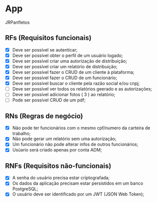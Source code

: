 # App

JRPanfletos

## RFs (Requisitos funcionais)

- [x] Deve ser possível se autenticar;
- [x] Deve ser possível obter o perfil de um usuário logado;
- [x] Deve ser possível criar uma autorização de distribuição;
- [x] Deve ser possível criar um relatório de distribuição;
- [x] Deve ser possível fazer o CRUD de um cliente à plataforma;
- [x] Deve ser possível fazer o CRUD de um funcionário;
- [x] Deve ser possível buscar o cliente pela razão social e/ou cnpj;
- [ ] Deve ser possível ver todos os relatórios geerado e as autorizações;
- [ ] Deve ser possível adicionar fotos ( 3 ) ao relatório;
- [ ] Pode ser possível CRUD de um pdf;

## RNs (Regras de negócio)

- [x] Não pode ter funcionários com o mesmo cpf/numero da carteira de trabalho;
- [x] Não pode gerar um relatório sem uma autorização;
- [x] Um funcionário não pode alterar infos de outros funcionários;
- [x] Usúario será criado apenas por conta ADM;

## RNFs (Requisitos não-funcionais)

- [x] A senha do usuário precisa estar criptografada;
- [x] Os dados da aplicação precisam estar persistidos em um banco PostgreSQL;
- [x] O usuário deve ser identificado por um JWT (JSON Web Token);
